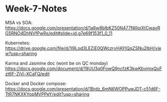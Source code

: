 # Week-7-Notes

MSA vs SOA: https://docs.google.com/presentation/d/1a6w8bIbKZ50N477NIIIoiXtCwavRG5RNO4DhNVfPwRs/edit#slide=id.g7e69f153f1_0_11

Kubernetes: https://drive.google.com/file/d/1l9Lod3LEZiE0QWczrvHAYIQqZSNu2IbH/view?usp=sharing

Karma and Jasmine doc (wont be on QC monday) https://docs.google.com/document/d/19UU3q0FowQ9ncfzK3kwKbvjmxQoFzt6F-ZjVi-XCaFQ/edit

Docker and Docker compose: https://docs.google.com/presentation/d/1Brdz_6mN6WOPPuwJDT-c51d6F-TtR7NKXKYopMVPPeY/edit?usp=sharing

